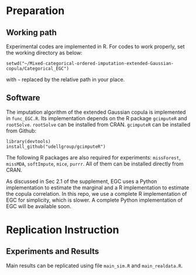 # Preparation

## Working path

Experimental codes are implemented in R. For codes to work properly, set the working directory as below:

```setwd("~/Mixed-categorical-ordered-imputation-extended-Gaussian-copula/Categorical_EGC")```

 with `~` replaced by the relative path in your place.

 ## Software

 The imputation algorithm of the extended Gaussian  copula is implemented in  `func_EGC.R`. Its implementation depends on the R package `gcimputeR` and `rootSolve`. `rootSolve` can be installed from CRAN. `gcimputeR` can be installed from Github:
  ```
library(devtools)
install_github("udellgroup/gcimputeR")
 ```
 
 The following R packages are also required for experiments: `missForest`, `missMDA`, `softImpute`, `mice`, `purrr`. All of them can be installed directly from CRAN.
 
 As discussed in Sec 2.1 of the supplement, EGC uses a Python implementation to estimate the marginal and a R implementation to estimate the copula correlation. In this repo, we use a complete R implementation of EGC for simplicity, which is slower. A complete Python implementation of EGC will be available soon.
 
# Replication Instruction

## Experiments and Results
Main results can be replicated using file `main_sim.R` and `main_realdata.R`. 

 
 